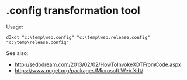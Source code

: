 # .config transformation tool

Usage:

	d3xdt "c:\temp\web.config" "c:\temp\web.release.config" "c:\temp\release.config"

See also:
- http://sedodream.com/2013/02/02/HowToInvokeXDTFromCode.aspx
- https://www.nuget.org/packages/Microsoft.Web.Xdt/


